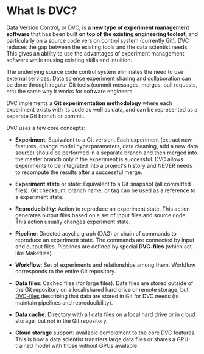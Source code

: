 # What Is DVC?

Data Version Control, or DVC, is **a new type of experiment management
software** that has been built **on top of the existing engineering toolset**,
and particularly on a source code version control system (currently Git). DVC
reduces the gap between the existing tools and the data scientist needs. This
gives an ability to use the advantages of experiment management software while
reusing existing skills and intuition.

The underlying source code control system eliminates the need to use external
services. Data science experiment sharing and collaboration can be done through
regular Git tools (commit messages, merges, pull requests, etc) the same way it
works for software engineers.

DVC implements a **Git experimentation methodology** where each experiment
exists with its code as well as data, and can be represented as a separate Git
branch or commit.

DVC uses a few core concepts:

- **Experiment**: Equivalent to a Git version. Each experiment (extract new
  features, change model hyperparameters, data cleaning, add a new data source)
  should be performed in a separate branch and then merged into the master
  branch only if the experiment is successful. DVC allows experiments to be
  integrated into a project's history and NEVER needs to recompute the results
  after a successful merge.

- **Experiment state** or state: Equivalent to a Git snapshot (all committed
  files). Git checksum, branch name, or tag can be used as a reference to a
  experiment state.

- **Reproducibility**: Action to reproduce an experiment state. This action
  generates output files based on a set of input files and source code. This
  action usually changes experiment state.

- **Pipeline**: Directed acyclic graph (DAG) or chain of commands to reproduce
  an experiment state. The commands are connected by input and output files.
  Pipelines are defined by special **DVC-files** (which act like Makefiles).

- **Workflow**: Set of experiments and relationships among them. Workflow
  corresponds to the entire Git repository.

- **Data files**: Cached files (for large files). Data files are stored outside
  of the Git repository on a local/shared hard drive or remote storage, but
  [DVC-files](/doc/user-guide/dvc-file-format) describing that data are stored
  in Git for DVC needs (to maintain pipelines and reproducibility).

- **Data cache**: Directory with all data files on a local hard drive or in
  cloud storage, but not in the Git repository.

- **Cloud storage** support: available complement to the core DVC features. This
  is how a data scientist transfers large data files or shares a GPU-trained
  model with those without GPUs available.
